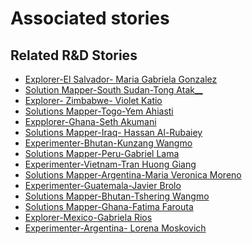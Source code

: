 # Associated stories

<!-- !!DO NOT REMOVE!! start autogenerated hyperlinks -->
## Related R&D Stories
- [Explorer\-El Salvador\- Maria Gabriela Gonzalez](/stories/?doc=Explorers_SLV)
- [Solution Mapper\-South Sudan\-Tong Atak\_\_](/stories/?doc=SolutionMappers_SSD)
- [Explorer\- Zimbabwe\- Violet Katio](/stories/?doc=Explorers_ZWE)
- [Solutions Mapper\-Togo\-Yem Ahiasti](/stories/?doc=SolutionMappers_TGO)
- [Expplorer\-Ghana\-Seth Akumani](/stories/?doc=Explorers_GHA)
- [Solutions Mapper-Iraq- Hassan Al-Rubaiey](/stories/?doc=SolutionMappers_IRQ)
- [Experimenter-Bhutan-Kunzang Wangmo](/stories/?doc=Experimenters_BTN)
- [Solutions Mapper-Peru-Gabriel Lama](/stories/?doc=SolutionMappers_PER)
- [Experimenter-Vietnam-Tran Huong Giang](/stories/?doc=Experimenters_VNM)
- [Solutions Mapper\-Argentina\-Maria Veronica Moreno](/stories/?doc=SolutionMappers_ARG)
- [Experimenter-Guatemala-Javier Brolo](/stories/?doc=Experimenters_GTM)
- [Solutions Mapper\-Bhutan\-Tshering Wangmo](/stories/?doc=SolutionMappers_BTN)
- [Solutions Mapper-Ghana-Fatima Farouta](/stories/?doc=SolutionMappers_GHA)
- [Explorer\-Mexico\-Gabriela Rios](/stories/?doc=Explorers_MEX)
- [Experimenter-Argentina- Lorena Moskovich](/stories/?doc=Experimenters_ARG)
<!-- !!DO NOT REMOVE!! end autogenerated hyperlinks -->